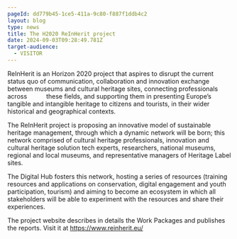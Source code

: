 ```yaml
---
pageId: dd779b45-1ce5-411a-9c80-f887f1ddb4c2
layout: blog
type: news
title: The H2020 ReInHerit project
date: 2024-09-03T09:28:49.781Z
target-audience:
  - VISITOR
---
```

ReInHerit is an Horizon 2020 project that aspires to disrupt the current status quo of communication, collaboration and innovation exchange between museums and cultural heritage sites, connecting professionals across           these fields, and supporting them in presenting Europe’s tangible and intangible heritage to citizens and tourists, in their wider historical and geographical contexts.

The ReInHerit project is proposing an innovative model of sustainable heritage management, through which a dynamic network will be born; this network comprised of cultural heritage professionals, innovation and cultural heritage solution tech experts, researchers, national museums, regional and local museums, and representative managers of Heritage Label sites.  

The Digital Hub fosters this network, hosting a series of resources (training resources and applications on conservation, digital engagement and youth participation, tourism) and aiming to become an ecosystem in which all stakeholders will be able to experiment with the resources and share their experiences.  

The project website describes in details the Work Packages and publishes the reports. Visit it at <https://www.reinherit.eu/>